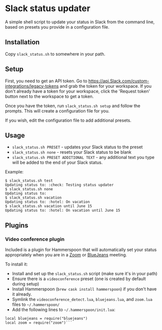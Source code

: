 # Slack status updater

A simple shell script to update your status in Slack from the command line,
based on presets you provide in a configuration file.

## Installation

Copy `slack_status.sh` to somewhere in your path.

## Setup

First, you need to get an API token. Go to
<https://api.Slack.com/custom-integrations/legacy-tokens> and grab the token
for your workspace. If you don't already have a token for your workspace, click the
'Request token' button next to the workspace to get a token.

Once you have the token, run `slack_status.sh setup` and follow the prompts.
This will create a configuration file for you.

If you wish, edit the configuration file to add additional presets.

## Usage

* `slack_status.sh PRESET` - updates your Slack status to the preset
* `slack_status.sh none` - resets your Slack status to be blank
* `slack_status.sh PRESET ADDITIONAL TEXT` - any additional text you type will
  be added to the end of your Slack status.

Example:

```
$ slack_status.sh test
Updating status to: :check: Testing status updater
$ slack_status.sh none
Updating status to:
$ slack_status.sh vacation
Updating status to: :hotel: On vacation
$ slack_status.sh vacation until June 15
Updating status to: :hotel: On vacation until June 15
```

## Plugins

### Video conference plugin

Included is a plugin for Hammerspoon that will automatically set your
status appropriately when you are in a [Zoom](https://zoom.us) or
[BlueJeans](https://bluejeans.com) meeting.

To install it:

* Install and set up the `slack_status.sh` script (make sure it's in your path)
* Ensure there is a `videoconference` preset (one is created by default during setup)
* Install Hammerspoon (`brew cask install hammerspoon`) if you don't have it already.
* Symlink the `videoconference_detect.lua`, `bluejeans.lua`, and `zoom.lua` files to
`~/.hammerspoon/`
* Add the following lines to `~/.hammerspoon/init.lua`:
```local videoconference_detect = require("videoconference_detect")
local bluejeans = require("bluejeans")
local zoom = require("zoom")```
